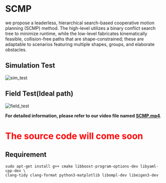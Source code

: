 # SCMP

we propose a leaderless, hierarchical search-based cooperative motion planning (SCMP) method. The high-level utilizes a binary conflict search tree to minimize runtime, while the low-level fabricates kinematically feasible, collision-free paths that are shape-constrained; these are adaptable to scenarios featuring multiple shapes, groups, and elaborate obstacles. 



## Simulation Test

![sim_test](img/sim_test.gif)



## Field Test(Ideal path)

![field_test](img/field_test.gif)



**For detailed information, please refer to our video file named [SCMP.mp4](./SCMP.mp4)**.

# <font color="red">**The source code will come soon**</font>

## Requirement

```
sudo apt-get install g++ cmake libboost-program-options-dev libyaml-cpp-dev \
clang-tidy clang-format python3-matplotlib libompl-dev libeigen3-dev
```

